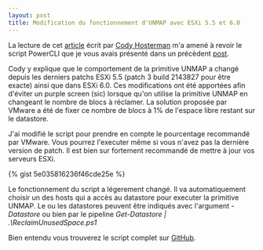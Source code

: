 ```yaml
---
layout: post
title: Modification du fonctionnement d'UNMAP avec ESXi 5.5 et 6.0
---
```


La lecture de cet [article](http://www.codyhosterman.com/2015/07/unmap-block-count-behavior-change-in-esxi-5-5-p3/) écrit par [Cody Hosterman](https://twitter.com/codyhosterman) m'a amené à revoir le script PowerCLI que je vous avais présenté dans un précèdent [post](http://blog.okcomputer.io/2015/03/26/VMware-ESXi-UNMAP-PowerCLI/).

Cody y explique que le comportement de la primitive UNMAP a changé depuis les derniers patchs ESXi 5.5 (patch 3 build   2143827 pour être exacte) ainsi que dans ESXi 6.0. Ces modifications ont été apportées afin d'éviter un purple screen (sic) lorsque qu'on utilise la primitive UNMAP en changeant le nombre de blocs à réclamer. La solution proposée par VMware a été de fixer ce nombre de blocs à 1% de l'espace libre restant sur le datastore.

J'ai modifié le script pour prendre en compte le pourcentage recommandé par VMware. Vous pourrez l'executer même si vous n'avez pas la dernière version de patch. Il est bien sur fortement recommandé de mettre à jour vos serveurs ESXi.

{% gist 5e035816236f46cde25e %}

Le fonctionnement du script a légerement changé. Il va automatiquement choisir un des hosts qui a accès au datastore pour executer la primitive UNMAP. Le ou les datastores peuvent être indiqués avec l'argument *-Datastore* ou bien par le pipeline *Get-Datastore | .\ReclaimUnusedSpace.ps1*

 Bien entendu vous trouverez le script complet sur [GitHub](https://github.com/equelin/vmware-powercli/blob/master/UNMAP/ReclaimUnusedSpace.ps1).
